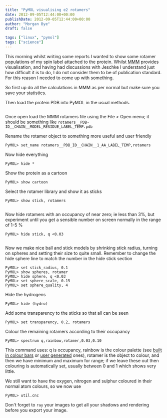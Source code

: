 ```yaml
---
title: "PyMOL visualising e2 rotamers"
date: 2012-09-05T12:44:00+00:00
publishDate: 2012-09-05T12:44:00+00:00
author: "Morgan Bye"
draft: false

tags: ["linux", "pymol"]
tags: ["science"]
---
```


This morning whilst writing some reports I wanted to show some rotamer populations of my spin label attached to the protein. Whilst [MMM](http://www.epr.ethz.ch/software/index) provides visualisation, and having had discussions with Jeschke I understand just how difficult it is to do, I do not consider them to be of publication standard. For this reason I needed to come up with something.

So first up do all the calculations in MMM as per normal but make sure you save your statistics.

Then load the protein PDB into PyMOL in the usual methods.

<image>

Once open load the MMM rotamers file using the File > Open menu; it should be something like `rotamers__PDB-ID__CHAIN__MODEL_RESIDUE_LABEL_TEMP.pdb`


Rename the rotamer object to something more useful and user friendly
```
PyMOL> set_name rotamers__PDB_ID__CHAIN__1_AA_LABEL_TEMP,rotamers
```

Now hide everything
```
PyMOL> hide *
```

Show the protein as a cartoon
```
PyMOL> show cartoon
```

Select the rotamer library and show it as sticks
```
PyMOL> show stick, rotamers
```

<image>

Now hide rotamers with an occupancy of near zero; ie less than 3%, but experiment until you get a sensible number on screen normally in the range of 1-5 %
```
PyMOL> hide stick, q <0.03
```

<image>

Now we make nice ball and stick models by shrinking stick radius, turning on spheres and setting their size to quite small. Remember to change the hide sphere line to match the number in the hide stick section
```
PyMOL> set stick_radius, 0.1
PyMOL> show spheres, rotamer
PyMOL> hide sphere, q <0.03
PyMOL> set sphere_scale, 0.15
PyMOL> set sphere_quality, 4
```

Hide the hydrogens
```
PyMOL> hide (hydro)
```

Add some transparency to the sticks so that all can be seen
```
PyMOL> set transparency, 0.2, rotamers
```

Colour the remaining rotamers according to their occupancy
```
PyMOL> spectrum q,rainbow,rotamer,0.03,0.10
```

This command uses: q is occupancy, rainbow is the colour palette (see [built in colour bars](http://www.pymolwiki.org/index.php/Spectrum) or [user generated](http://www.pymolwiki.org/index.php/Palette_Colorbars) ones), rotamer is the object to colour, and then we have minimum and maximum for range; if we leave these out then colouring is automatically set, usually between 0 and 1 which shows very little.

We still want to have the oxygen, nitrogen and sulphur coloured in their normal atom colours, so we now use
```
PyMOL> util.cnc
```

Don't forget to `ray` your images to get all your shadows and rendering before you export your image.
